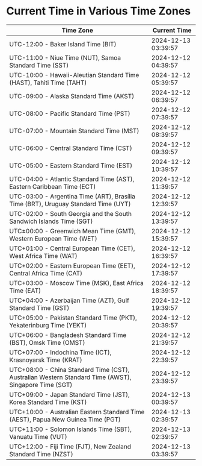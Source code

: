 # Current Time in Various Time Zones

| Time Zone | Current Time |
|-----------|--------------|
| UTC-12:00 - Baker Island Time (BIT) | 2024-12-13 03:39:57 |
| UTC-11:00 - Niue Time (NUT), Samoa Standard Time (SST) | 2024-12-12 04:39:57 |
| UTC-10:00 - Hawaii-Aleutian Standard Time (HAST), Tahiti Time (TAHT) | 2024-12-12 05:39:57 |
| UTC-09:00 - Alaska Standard Time (AKST) | 2024-12-12 06:39:57 |
| UTC-08:00 - Pacific Standard Time (PST) | 2024-12-12 07:39:57 |
| UTC-07:00 - Mountain Standard Time (MST) | 2024-12-12 08:39:57 |
| UTC-06:00 - Central Standard Time (CST) | 2024-12-12 09:39:57 |
| UTC-05:00 - Eastern Standard Time (EST) | 2024-12-12 10:39:57 |
| UTC-04:00 - Atlantic Standard Time (AST), Eastern Caribbean Time (ECT) | 2024-12-12 11:39:57 |
| UTC-03:00 - Argentina Time (ART), Brasília Time (BRT), Uruguay Standard Time (UYT) | 2024-12-12 12:39:57 |
| UTC-02:00 - South Georgia and the South Sandwich Islands Time (SGT) | 2024-12-12 13:39:57 |
| UTC±00:00 - Greenwich Mean Time (GMT), Western European Time (WET) | 2024-12-12 15:39:57 |
| UTC+01:00 - Central European Time (CET), West Africa Time (WAT) | 2024-12-12 16:39:57 |
| UTC+02:00 - Eastern European Time (EET), Central Africa Time (CAT) | 2024-12-12 17:39:57 |
| UTC+03:00 - Moscow Time (MSK), East Africa Time (EAT) | 2024-12-12 18:39:57 |
| UTC+04:00 - Azerbaijan Time (AZT), Gulf Standard Time (GST) | 2024-12-12 19:39:57 |
| UTC+05:00 - Pakistan Standard Time (PKT), Yekaterinburg Time (YEKT) | 2024-12-12 20:39:57 |
| UTC+06:00 - Bangladesh Standard Time (BST), Omsk Time (OMST) | 2024-12-12 21:39:57 |
| UTC+07:00 - Indochina Time (ICT), Krasnoyarsk Time (KRAT) | 2024-12-12 22:39:57 |
| UTC+08:00 - China Standard Time (CST), Australian Western Standard Time (AWST), Singapore Time (SGT) | 2024-12-12 23:39:57 |
| UTC+09:00 - Japan Standard Time (JST), Korea Standard Time (KST) | 2024-12-13 00:39:57 |
| UTC+10:00 - Australian Eastern Standard Time (AEST), Papua New Guinea Time (PGT) | 2024-12-13 02:39:57 |
| UTC+11:00 - Solomon Islands Time (SBT), Vanuatu Time (VUT) | 2024-12-13 02:39:57 |
| UTC+12:00 - Fiji Time (FJT), New Zealand Standard Time (NZST) | 2024-12-13 03:39:57 |
